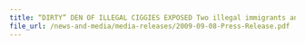 ```yaml
---
title: “DIRTY” DEN OF ILLEGAL CIGGIES EXPOSED Two illegal immigrants and Singaporean man jailed for hiding 400 cartons of duty-unpaid cigarettes and 14,160 sachets of chewing tobacco 
file_url: /news-and-media/media-releases/2009-09-08-Press-Release.pdf
---
```

